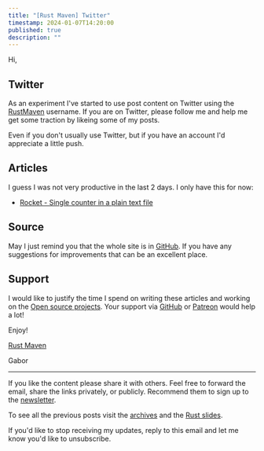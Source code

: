```yaml
---
title: "[Rust Maven] Twitter"
timestamp: 2024-01-07T14:20:00
published: true
description: ""
---
```


Hi,

## Twitter

As an experiment I've started to use post content on Twitter using the [RustMaven](https://twitter.com/RustMaven) username.
If you are on Twitter, please follow me and help me get some traction by likeing some of my posts.

Even if you don't usually use Twitter, but if you have an account I'd appreciate a little push.

## Articles

I guess I was not very productive in the last 2 days. I only have this for now:

* [Rocket - Single counter in a plain text file](https://rust.code-maven.com/rocket-single-counter-in-text-file)

## Source

May I just remind you that the whole site is in [GitHub](https://github.com/szabgab/rust.code-maven.com/).
If you have any suggestions for improvements that can be an excellent place.


## Support

I would like to justify the time I spend on writing these articles and working on the [Open source projects](https://rust.code-maven.com/projects).
Your support via [GitHub](https://github.com/szabgab/) or [Patreon](https://www.patreon.com/szabgab) would help a lot!


Enjoy!

[Rust Maven](https://rust.code-maven.com/)

  Gabor

   ------------------------------------
If you like the content please share it with others. Feel free to forward the email, share the links privately, or publicly.
Recommend them to sign up to the [newsletter](https://rust.code-maven.com/subscribe).

To see all the previous posts visit the [archives](https://rust.code-maven.com/archive) and the [Rust slides](https://rust.code-maven.com/slides/rust/).

If you'd like to stop receiving my updates, reply to this email and let me know you'd like to unsubscribe.

